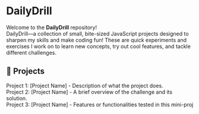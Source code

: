 # DailyDrill

Welcome to the **DailyDrill** repository!  
DailyDrill—a collection of small, bite-sized JavaScript projects designed to sharpen my skills and make coding fun! These are quick experiments and exercises I work on to learn new concepts, try out cool features, and tackle different challenges.

## 📝 Projects
Project 1: [Project Name] - Description of what the project does.  
Project 2: [Project Name] - A brief overview of the challenge and its solution.  
Project 3: [Project Name] - Features or functionalities tested in this mini-proj  

